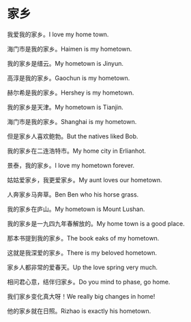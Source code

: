 # 家乡

<p><span class="chinese">我爱我的家乡。</span><span class="english">I love my home town.</span></p>

<p><span class="chinese">海门市是我的家乡。</span><span class="english">Haimen is my hometown.</span></p>

<p><span class="chinese">我的家乡是缙云。</span><span class="english">My hometown is Jinyun.</span></p>

<p><span class="chinese">高淳是我的家乡。</span><span class="english">Gaochun is my hometown.</span></p>

<p><span class="chinese">赫尔希是我的家乡。</span><span class="english">Hershey is my hometown.</span></p>

<p><span class="chinese">我的家乡是天津。</span><span class="english">My hometown is Tianjin.</span></p>

<p><span class="chinese">海门市是我的家乡。</span><span class="english">Shanghai is my hometown.</span></p>

<p><span class="chinese">但是家乡人喜欢鲍勃。</span><span class="english">But the natives liked Bob.</span></p>

<p><span class="chinese">我的家乡在二连浩特市。</span><span class="english">My home city in Erlianhot.</span></p>

<p><span class="chinese">景泰，我的家乡。</span><span class="english">I love my hometown forever.</span></p>

<p><span class="chinese">姑姑爱家乡，我更爱家乡。</span><span class="english">My aunt loves our hometown.</span></p>

<p><span class="chinese">人奔家乡马奔草。</span><span class="english">Ben Ben who his horse grass.</span></p>

<p><span class="chinese">我的家乡在庐山。</span><span class="english">My hometown is Mount Lushan.</span></p>

<p><span class="chinese">我的家乡是一九四九年春解放的。</span><span class="english">My home town is a good place.</span></p>

<p><span class="chinese">那本书提到我的家乡。</span><span class="english">The book eaks of my hometown.</span></p>

<p><span class="chinese">这就是我深爱的家乡。</span><span class="english">There is my beloved hometown.</span></p>

<p><span class="chinese">家乡人都非常的爱春天。</span><span class="english">Up the love spring very much.</span></p>

<p><span class="chinese">相问君心意，结伴归家乡。</span><span class="english">Do you mind to phase, go home.</span></p>

<p><span class="chinese">我们家乡变化真大呀！</span><span class="english">We really big changes in home!</span></p>

<p><span class="chinese">他的家乡就在日照。</span><span class="english">Rizhao is exactly his hometown.</span></p>

